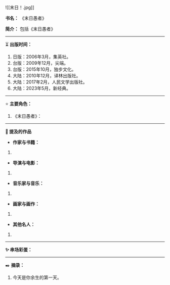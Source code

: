 
![[末日！.jpg]]

**书名：** 《末日愚者》

**简介：** 包括《末日愚者》

---

⏳ **出版时间：** 

1. 日版：2006年3月，集英社。
2. 台版：2009年12月，尖端。
3. 台版：2015年10月，独步文化。
4. 大陆：2010年12月，译林出版社。
5. 大陆：2017年2月，人民文学出版社。
6. 大陆：2023年5月，新经典。

---

⭐ **主要角色：**

1. 《末日愚者》：

---

**📜 提及的作品**

- **作家与书籍：** 

1. 

- **导演与电影：** 

1. 

- **音乐家与音乐：** 

1. 

- **画家与画作：** 

1. 

- **其他名人：**

1. 

---

**✨ 串场彩蛋：** 



---

✒️ **摘录：** 

1. 今天是你余生的第一天。